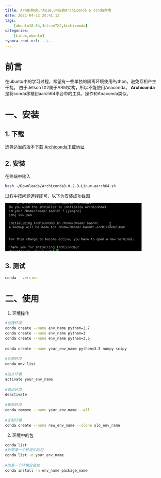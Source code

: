 ```yaml
---
title: Arm架构ubuntu18.04安装Archiconda & conda命令
date: 2021-04-22 20:41:13
tags: 
    [ubuntu18.04,JetsonTX2,Archiconda] 
categories: 
    [Linux,ubuntu]
typora-root-url: ..\..
---
```


# 前言

在ubuntu中的学习过程，希望有一些单独的隔离环境使用Python，避免互相产生干扰。
由于JetsonTX2属于ARM架构，所以不能使用Anaconda。
**Archiconda**是将conda移植到aarch64平台中的工具，操作和Anaconda类似。

# 一、安装
## 1. 下载
选择适当的版本下载 [Archiconda下载地址](https://github.com/Archiconda/build-tools/releases)

## 2. 安装
在终端中输入
```bash
bash ~/Downloads/Archiconda3-0.2.3-Linux-aarch64.sh
```
过程中按问题选择即可，以下为安装成功截图

![01](/images/Arm架构ubuntu18-04安装Archiconda/01.jpg)

## 3. 测试

```bash
conda --version
```

# 二、使用
1. 环境操作

```bash
#创建环境
conda create --name env_name python=2.7
conda create --name env_name python=3
conda create --name env_name python=3.5

conda create --name your_env_name python=3.5 numpy scipy

#列举环境
conda env list

#进入环境
activate your_env_name

#退出环境
deactivate

#删除环境
conda remove --name your_env_name --all

#复制环境
conda create --name new_env_name --clone old_env_name 
```

2. 环境中的包

```bash
conda list
#列举某一个环境中的包
conda list -n your_env_name

#为某一个环境安装包
conda install -n env_name package_name
```









